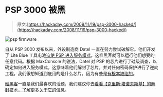 # PSP 3000 被黑

> 原文:[https://hackaday.com/2008/11/19/psp-3000-hacked/](https://hackaday.com/2008/11/19/psp-3000-hacked/)

![](../Images/03a8069fd6ff5ee18d654851e9d7e492.png "psp firmware")

自从 PSP 3000 发布以来，外设制造商 Datel 一直在努力尝试破解它。他们开发了 Lite Blue 工具电池[迫使 PSP 进入服务模式](http://forums.maxconsole.net/showthread.php?t=132171 "PSP 3000 hacked - Datel gives the green light to PSP 3000 service mode  - MaxConsole Forums")，这样黑客就可以运行他们想要的任意代码。根据 MaxConsole 的说法，Datel 对 PSP 的芯片进行了硅级调查，以确定如何进入服务模式。这意味着他们解封了芯片，并对任何密码保护进行了逆向工程。我们很想知道到底用的是什么芯片，因为有些是[有根本缺陷的](http://hackaday.com/tag/mifare/ "mifare  - Hack a Day")。

[硅黑客](http://hackaday.com/tag/silicon/)一直是我们最喜欢的话题，我们建议你去[看看【克里斯·塔诺夫斯基】的解封技术，了解更多关于它的信息](http://hackaday.com/2008/05/31/silicon-hacking/ "Silicon hacking  - Hack a Day")。
